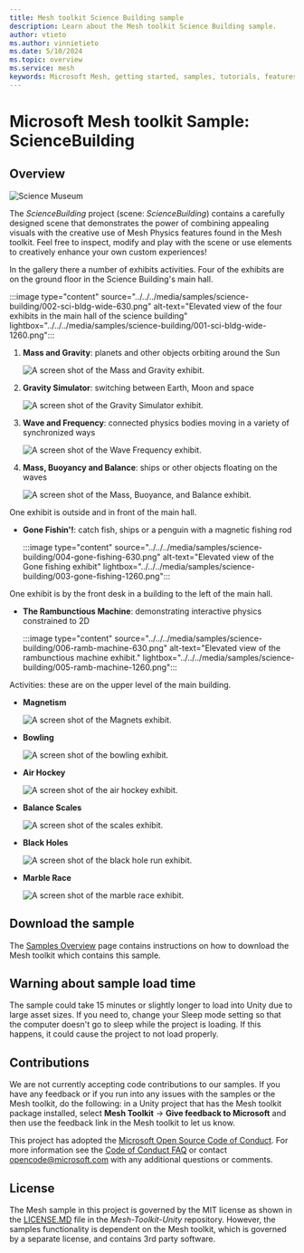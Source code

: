 ```yaml
---
title: Mesh toolkit Science Building sample
description: Learn about the Mesh toolkit Science Building sample.
author: vtieto
ms.author: vinnietieto
ms.date: 5/10/2024
ms.topic: overview
ms.service: mesh
keywords: Microsoft Mesh, getting started, samples, tutorials, features, physics, science, sciencebuilding
---
```


# Microsoft Mesh toolkit Sample: ScienceBuilding

## Overview

![Science Museum](../../../media/samples/002-science-building.png)

The *ScienceBuilding* project (scene: *ScienceBuilding*) contains a carefully designed scene that demonstrates the power of combining appealing visuals with the creative use of Mesh Physics features found in the Mesh toolkit. Feel free to inspect, modify and play with the scene or use elements to creatively enhance your own custom experiences!

In the gallery there a number of exhibits activities. Four of the exhibits are on the ground floor in the Science Building's main hall.

:::image type="content" source="../../../media/samples/science-building/002-sci-bldg-wide-630.png" alt-text="Elevated view of the four exhibits in the main hall of the science building" lightbox="../../../media/samples/science-building/001-sci-bldg-wide-1260.png":::

1. **Mass and Gravity**: planets and other objects orbiting around the Sun

    ![A screen shot of the Mass and Gravity exhibit.](../../../media/samples/science-building/011-mass-gravity.png)

2. **Gravity Simulator**: switching between Earth, Moon and space

    ![A screen shot of the Gravity Simulator exhibit.](../../../media/samples/science-building/012-gravity-simulator.png)

3. **Wave and Frequency**: connected physics bodies moving in a variety of synchronized ways

    ![A screen shot of the Wave Frequency exhibit.](../../../media/samples/science-building/009-wave-and-freq.png)

4. **Mass, Buoyancy and Balance**: ships or other objects floating on the waves

    ![A screen shot of the Mass, Buoyance, and Balance exhibit.](../../../media/samples/science-building/010-mass-buoyancy-balance.png)

One exhibit is outside and in front of the main hall.

* **Gone Fishin'!**: catch fish, ships or a penguin with a magnetic fishing rod

    :::image type="content" source="../../../media/samples/science-building/004-gone-fishing-630.png" alt-text="Elevated view of the Gone fishing exhibit" lightbox="../../../media/samples/science-building/003-gone-fishing-1260.png":::

One exhibit is by the front desk in a building to the left of the main hall.

* **The Rambunctious Machine**: demonstrating interactive physics constrained to 2D

    :::image type="content" source="../../../media/samples/science-building/006-ramb-machine-630.png" alt-text="Elevated view of the rambunctious machine exhibit." lightbox="../../../media/samples/science-building/005-ramb-machine-1260.png":::

Activities: these are on the upper level of the main building.

* **Magnetism**

    ![A screen shot of the Magnets exhibit.](../../../media/samples/science-building/013-magnets.png)

* **Bowling**

    ![A screen shot of the bowling exhibit.](../../../media/samples/science-building/014-bowling.png)

* **Air Hockey**

    ![A screen shot of the air hockey exhibit.](../../../media/samples/science-building/017-air-hockey.png)

* **Balance Scales**

    ![A screen shot of the scales exhibit.](../../../media/samples/science-building/015-scales.png)

* **Black Holes**

    ![A screen shot of the black hole run exhibit.](../../../media/samples/science-building/108-black-hole-run.png)

* **Marble Race**

    ![A screen shot of the marble race exhibit.](../../../media/samples/science-building/016-marble-race.png)

## Download the sample

The [Samples Overview](samples-overview.md) page contains instructions on how to download the Mesh toolkit which contains this sample.

## Warning about sample load time

The sample could take 15 minutes or slightly longer to load into Unity due to large asset sizes. If you need to, change your Sleep mode setting so that the computer doesn't go to sleep while the project is loading. If this happens, it could cause the project to not load properly.

## Contributions

We are not currently accepting code contributions to our samples.  If you have any feedback or if you run into any issues with the samples or the Mesh toolkit, do the following: in a Unity project that has the Mesh toolkit package installed, select **Mesh Toolkit** -> **Give feedback to Microsoft** and then use the feedback link in the Mesh toolkit to let us know.

This project has adopted the [Microsoft Open Source Code of Conduct](https://opensource.microsoft.com/codeofconduct/).
For more information see the [Code of Conduct FAQ](https://opensource.microsoft.com/codeofconduct/faq/) or
contact [opencode@microsoft.com](mailto:opencode@microsoft.com) with any additional questions or comments.

## License

The Mesh sample in this project is governed by the MIT license as shown in the [LICENSE.MD](https://github.com/microsoft/Mesh-Toolkit-Unity/blob/main/LICENSE) file in the *Mesh-Toolkit-Unity* repository. However, the samples functionality is dependent on the Mesh toolkit, which is governed by a separate license, and contains 3rd party software. 


